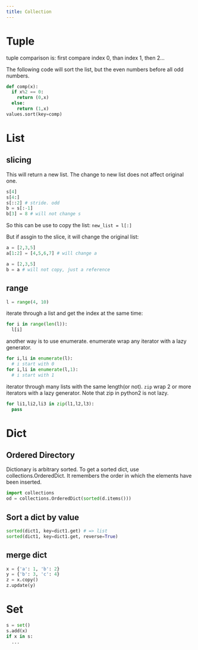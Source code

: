 ```yaml
---
title: Collection
---
```


Tuple
=====

tuple comparison is: first compare index 0, than index 1, then 2...

The following code will sort the list, but the even numbers before all odd numbers.

```py
def comp(x):
  if x%2 == 0:
    return (0,x)
  else:
    return (1,x)
values.sort(key=comp)
```

List
====

slicing
-------

This will return a new list.
The change to new list does not affect original one.

```python
s[4]
s[4:]
s[::2] # stride. odd
b = s[:-1]
b[3] = 8 # will not change s
```

So this can be use to copy the list: `new_list = l[:]`

But if assgin to the slice, it will change the original list:

```py
a = [2,3,5]
a[1:2] = [4,5,6,7] # will change a
```

```py
a = [2,3,5]
b = a # will not copy, just a reference
```

range
-----

```python
l = range(4, 10)
```

iterate through a list and get the index at the same time:

```py
for i in range(len(l)):
  l[i]
```

another way is to use enumerate.
enumerate wrap any iterator with a lazy generator.

```py
for i,li in enumerate(l):
  # i start with 0
for i,li in enumerate(l,1):
  # i start with 1
```

iterator through many lists with the same length(or not).
`zip` wrap 2 or more iterators with a lazy generator.
Note that zip in python2 is not lazy.

```py
for li1,li2,li3 in zip(l1,l2,l3):
  pass
```

Dict
====

Ordered Directory
-----------------

Dictionary is arbitrary sorted.
To get a sorted dict, use collections.OrderedDict.
It remembers the order in which the elements have been inserted.

```python
import collections
od = collections.OrderedDict(sorted(d.items()))
```

Sort a dict by value
--------------------

```py
sorted(dict1, key=dict1.get) # => list
sorted(dict1, key=dict1.get, reverse=True)
```

merge dict
----------

```py
x = {'a': 1, 'b': 2}
y = {'b': 3, 'c': 4}
z = x.copy()
z.update(y)
```

Set
====

```python
s = set()
s.add(x)
if x in s:
  ...
```
